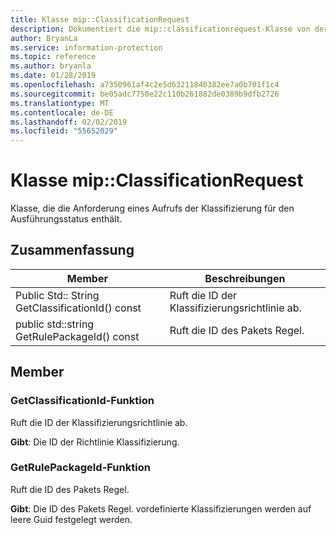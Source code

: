 ```yaml
---
title: Klasse mip::ClassificationRequest
description: Dokumentiert die mip::classificationrequest-Klasse von der Microsoft Information Protection (MIP) SDK.
author: BryanLa
ms.service: information-protection
ms.topic: reference
ms.author: bryanla
ms.date: 01/28/2019
ms.openlocfilehash: a7350961af4c2e5d63211840382ee7a0b701f1c4
ms.sourcegitcommit: be05adc7750e22c110b261882de0389b9dfb2726
ms.translationtype: MT
ms.contentlocale: de-DE
ms.lasthandoff: 02/02/2019
ms.locfileid: "55652029"
---
```

# <a name="class-mipclassificationrequest"></a>Klasse mip::ClassificationRequest 
Klasse, die die Anforderung eines Aufrufs der Klassifizierung für den Ausführungsstatus enthält.
  
## <a name="summary"></a>Zusammenfassung
 Member                        | Beschreibungen                                
--------------------------------|---------------------------------------------
Public Std:: String GetClassificationId() const  |  Ruft die ID der Klassifizierungsrichtlinie ab.
public std::string GetRulePackageId() const  |  Ruft die ID des Pakets Regel.
  
## <a name="members"></a>Member
  
### <a name="getclassificationid-function"></a>GetClassificationId-Funktion
Ruft die ID der Klassifizierungsrichtlinie ab.

  
**Gibt**: Die ID der Richtlinie Klassifizierung.
  
### <a name="getrulepackageid-function"></a>GetRulePackageId-Funktion
Ruft die ID des Pakets Regel.

  
**Gibt**: Die ID des Pakets Regel. vordefinierte Klassifizierungen werden auf leere Guid festgelegt werden.
